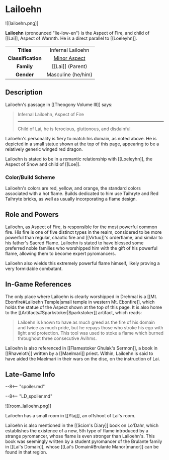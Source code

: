 # Lailoehn

![[lailoehn.png]]

**Lailoehn** (pronounced "lie-low-en") is the Aspect of Fire, and child of [[Lai]], Aspect of Warmth. He is a direct parallel to [[Loeleyhn]].

|  |  |
|:----------:|:----------------------:|
| **Titles** | Infernal Lailoehn |
| **Classification** | [Minor Aspect](/Lore/Higher_Beings/Aspects/Minor_Aspects/) |
| **Family** | [[Lai]] (Parent) |
| **Gender** | Masculine (he/him) |

## Description

Lailoehn's passage in [[Theogony Volume III]] says:

> Infernal Lailoehn, Aspect of Fire
> ***
> Child of Lai, he is ferocious, gluttonous, and disdainful.

Lailoehn's personality is fiery to match his domain, as noted above. He is depicted in a small statue shown at the top of this page, appearing to be a relatively generic winged red dragon.

Lailoehn is stated to be in a romantic relationship with [[Loeleyhn]], the Aspect of Snow and child of [[Loe]].

### Color/Build Scheme

Lailoehn's colors are red, yellow, and orange, the standard colors associated with a hot flame. Builds dedicated to him use Taihryte and Red Taihryte bricks, as well as usually incorporating a flame design.

## Role and Powers

Lailoehn, as Aspect of Fire, is responsible for the most powerful common fire. His fire is one of five distinct types in the realm, considered to be more powerful than regular, chaotic fire and [[Virtuo]]'s orderflame, and similar to his father's Sacred Flame. Lailoehn is stated to have blessed some preferred noble families who worshipped him with the gift of his powerful flame, allowing them to become expert pyromancers.

Lailoehn also wields this extremely powerful flame himself, likely proving a very formidable combatant.

## In-Game References

The only place where Lailoehn is clearly worshipped in Drehmal is a [[Mt. Ebonfire#Lailoehn Temple|small temple in western Mt. Ebonfire]], which holds the statue of the Aspect shown at the top of this page. It is also home to the [[Artifacts#Sparkstoker|Sparkstoker]] artifact, which reads:

> Lailoehn is known to have as much greed as the fire of his domain and twice as much pride, but he repays those who stroke his ego with light and protection. This tool was used to stoke a flame which burned throughout three consecutive Avihms.

Lailoehn is also referenced in [[Flamestoker Ghulak's Sermon]], a book in [[Rhaveloth]] written by a [[Maelmari]] priest. Within, Lailoehn is said to have aided the Maelmari in their wars on the disc, on the instruction of Lai.

## Late-Game Info

--8<-- "spoiler.md"

--8<-- "LD_spoiler.md"

![[room_lailoehn.png]]

Lailoehn has a small room in [[Ytaj]], an offshoot of Lai's room.

Lailoehn is also mentioned in the [[Scion's Diary]] book on Lo'Dahr, which establishes the existence of a new, 5th type of flame introduced by a strange pyromancer, whose flame is even stronger than Lailoehn's. This book was seemingly written by a student pyromancer of the Brulante family in [[Lai's Domain]], whose [[Lai's Domain#Brulante Manor|manor]] can be found in that region.
